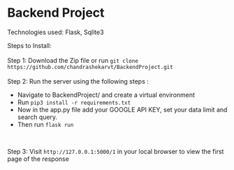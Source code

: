 # Backend Project

Technologies used: Flask, Sqlite3 <br />

Steps to Install:<br />
<br />
Step 1: Download the Zip file or run ```git clone https://github.com/chandrashekarvt/BackendProject.git``` <br/>
<br />
Step 2: Run the server using the following steps :<br />
  - Navigate to BackendProject/ and create a virtual environment<br />
  - Run ```pip3 install -r requirements.txt```<br />
  - Now in the app.py file add your GOOGLE API KEY, set your data limit and search query.
  - Then run ```flask run```<br />
  <br />
  
Step 3: Visit ```http://127.0.0.1:5000/1``` in your local browser to view the first page of the response<br />
<br />
